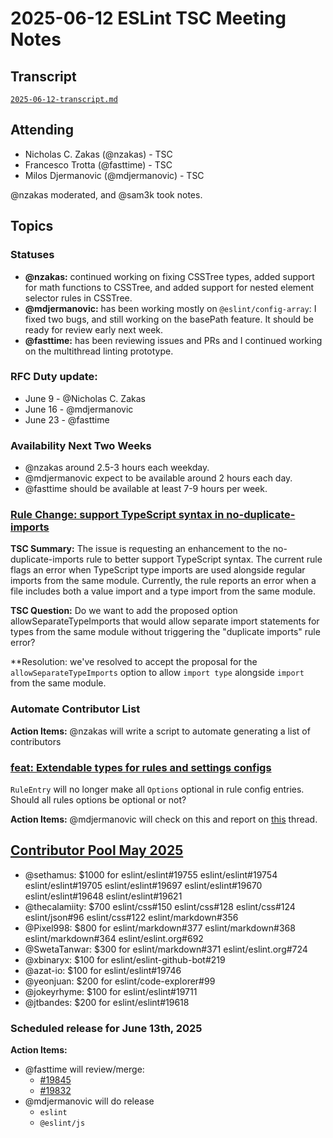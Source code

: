 # 2025-06-12 ESLint TSC Meeting Notes

## Transcript

[`2025-06-12-transcript.md`](2025-06-12-transcript.md)

## Attending

- Nicholas C. Zakas (@nzakas) - TSC
- Francesco Trotta (@fasttime) - TSC
- Milos Djermanovic (@mdjermanovic) - TSC

@nzakas moderated, and @sam3k took notes.

## Topics

### Statuses

* **@nzakas:** continued working on fixing CSSTree types, added support for math functions to CSSTree, and added support for nested element selector rules in CSSTree.
* **@mdjermanovic:** has been working mostly on `@eslint/config-array`: I fixed two bugs, and still working on the basePath feature. It should be ready for review early next week.
* **@fasttime:** has been reviewing issues and PRs and I continued working on the multithread linting prototype.

### RFC Duty update:

* June 9 - @Nicholas C. Zakas
* June 16 - @mdjermanovic
* June 23 - @fasttime

### Availability Next Two Weeks
* @nzakas around 2.5-3 hours each weekday.
* @mdjermanovic expect to be available around 2 hours each day.
* @fasttime should be available at least 7-9 hours per week.

### [Rule Change: support TypeScript syntax in no-duplicate-imports](https://github.com/eslint/eslint/issues/19834)

**TSC Summary:** The issue is requesting an enhancement to the no-duplicate-imports rule to better support TypeScript syntax. The current rule flags an error when TypeScript type imports are used alongside regular imports from the same module. Currently, the rule reports an error when a file includes both a value import and a type import from the same module.

**TSC Question:** Do we want to add the proposed option allowSeparateTypeImports that would allow separate import statements for types from the same module without triggering the "duplicate imports" rule error?

**Resolution: we've resolved to accept the proposal for the `allowSeparateTypeImports` option to allow `import type` alongside `import` from the same module.

### Automate Contributor List

**Action Items:** @nzakas will write a script to automate generating a list of contributors

### [feat: Extendable types for rules and settings configs](https://github.com/eslint/eslint/pull/19843)

`RuleEntry` will no longer make all `Options` optional in rule config entries. Should all rules options be optional or not?

**Action Items:** @mdjermanovic will check on this and report on [this](https://github.com/eslint/eslint/pull/19843#discussion_r2142999877) thread.

## [Contributor Pool May 2025](https://github.com/issues?q=org%3Aeslint%20label%3A"contributor%20pool"%20merged%3A2025-05-01..2025-05-31)

- @sethamus: $1000 for eslint/eslint#19755 eslint/eslint#19754 eslint/eslint#19705 eslint/eslint#19697 eslint/eslint#19670 eslint/eslint#19648 eslint/eslint#19621
- @thecalamiity: $700 eslint/css#150 eslint/css#128 eslint/css#124 eslint/json#96 eslint/css#122 eslint/markdown#356
- @Pixel998: $800 for eslint/markdown#377 eslint/markdown#368 eslint/markdown#364 eslint/eslint.org#692
- @SwetaTanwar: $300 for eslint/markdown#371 eslint/eslint.org#724
- @xbinaryx: $100 for eslint/eslint-github-bot#219
- @azat-io: $100 for eslint/eslint#19746
- @yeonjuan: $200 for eslint/code-explorer#99
- @jokeyrhyme: $100 for eslint/eslint#19711
- @jtbandes: $200 for eslint/eslint#19618

### Scheduled release for June 13th, 2025

**Action Items:**

- @fasttime will review/merge:
    - [#19845](https://github.com/eslint/eslint/pull/19845)
    - [#19832](https://github.com/eslint/eslint/pull/19832)
- @mdjermanovic will do release
    - `eslint`
    - `@eslint/js`